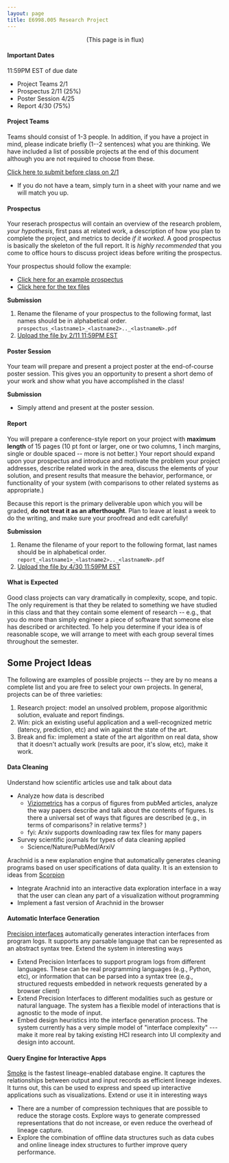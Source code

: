```yaml
---
layout: page
title: E6998.005 Research Project
---
```


<center>(This page is in flux)</center>

#### Important Dates 

11:59PM EST of due date

* Project Teams    2/1 
* Prospectus       2/11    (25%)
* Poster Session   4/25    
* Report          4/30     (75%)

#### Project Teams

Teams should consist of 1-3 people. In addition, if you have a project in mind, please indicate briefly (1--2 sentences) what you are thinking. We have included a list of possible projects at the end of this document although you are not required to choose from these. 

[Click here to submit before class on 2/1](https://goo.gl/forms/j8aXKKtjxH0rzVgx2)

* If you do not have a team, simply turn in a sheet with your name and we will match you up. 

#### Prospectus
Your reserach prospectus will contain an overview of the research problem, _your hypothesis_, first pass at related work, a description of how you plan to complete the project, and metrics to decide _if it worked_.   A good prospectus is basically the skeleton of the full report.  It is _highly recommended_ that you come to office hours to discuss project ideas before writing the prospectus.

Your prospectus should follow the example:

* [Click here for an example prospectus](./files/prospectus/prospectus.pdf)
* [Click here for the tex files](https://github.com/columbiaviz/columbiaviz.github.io/tree/master/files/prospectus)



**Submission**

1. Rename the filename of your prospectus to the following format, last names should be in alphabetical order. `prospectus_<lastname1>_<lastname2>.._<lastnameN>.pdf`
2. [Upload the file by 2/11 11:59PM EST](https://www.dropbox.com/request/Kmymco2V49BS3rSlWfls)



#### Poster Session
Your team will prepare and present a project poster at the end-of-course poster session.   This gives you an opportunity to present a short demo of your work and show what you have accomplished in the class!

**Submission**

* Simply attend and present at the poster session.

#### Report
You will prepare a conference-style report on your project with **maximum length** of 15 pages (10 pt font or larger, one or two columns, 1 inch margins, single or double spaced -- more is not better.) Your report should expand upon your prospectus and introduce and motivate the problem your project addresses, describe related work in the area, discuss the elements of your solution, and present results that measure the behavior, performance, or functionality of your system (with comparisons to other related systems as appropriate.)

Because this report is the primary deliverable upon which you will be graded, **do not treat it as an afterthought**. Plan to leave at least a week to do the writing, and make sure your proofread and edit carefully!

**Submission**

1. Rename the filename of your report to the following format, last names should be in alphabetical order. `report_<lastname1>_<lastname2>.._<lastnameN>.pdf`
2. [Upload the file by 4/30 11:59PM EST](https://www.dropbox.com/request/9zdikb92vHFFPYtaFF0e)

#### What is Expected

Good class projects can vary dramatically in complexity, scope, and topic. The only requirement is that they be related to something we have studied in this class and that they contain some element of research -- e.g., that you do more than simply engineer a piece of software that someone else has described or architected. To help you determine if your idea is of reasonable scope, we will arrange to meet with each group several times throughout the semester.


## Some Project Ideas


The following are examples of possible projects -- they are by no means a complete list and you are free to select your own projects.  In general, projects can be of three varieties:

1. Research project: model an unsolved problem, propose algorithmic solution, evaluate and report findings.
2. Win: pick an existing useful application and a well-recognized metric (latency, prediction, etc) and win against the state of the art.
3. Break and fix: implement a state of the art algorithm on real data, show that it doesn't actually work (results are poor, it's slow, etc), make it work.

#### Data Cleaning

Understand how scientific articles use and talk about data 

* Analyze how data is described
  * [Viziometrics](http://viziometrics.org/api/) has a corpus of figures from pubMed articles, analyze the way papers describe and talk about the contents of figures.  Is there a universal set of ways that figures are described (e.g., in terms of comparisons? in relative terms? )
  * fyi: Arxiv supports downloading raw tex files for many papers
* Survey scientific journals for types of data cleaning applied
  * Science/Nature/PubMed/ArxiV


<!--* **Will it Clean?** Even automatic error _detection_ is notoriously difficult due to the ambiguounotion of what "clean" means.  However in data science applications, the test data for the prediction model provides a crisp notion of "clean" and has been used in BoostClean to perform automatic error detection and cleaning.  BoostClean simply worked for simple static datasets: extend its ideas to streaming datasets where the errors may change over time.-->

Arachnid is a new explanation engine that automatically generates cleaning programs based on user specifications of data quality.  It is an extension to ideas from [Scorpion](https://www.dropbox.com/s/1v6dcb16r840sdo/scorpion-vldb13.pdf?dl=0)  

* Integrate Arachnid into an interactive data exploration interface in a way that the user can clean any part of a visualization without programming
* Implement a fast version of Arachnid in the browser


#### Automatic Interface Generation

[Precision interfaces](https://arxiv.org/abs/1712.00078) automatically generates interaction interfaces from program logs.  It supports any parsable language that can be represented as an abstract syntax tree.  Extend the system in interesting ways 

* Extend Precision Interfaces to support program logs from different languages.  These can be real programming languages (e.g., Python, etc), or information that can be parsed into a syntax tree (e.g., structured requests embedded in network requests generated by a browser client)
* Extend Precision Interfaces to different modalities such as gesture or natural language.  The system has a flexible model of interactions that is agnostic to the mode of input.  
* Embed design heuristics into the interface generation process.  The system currently has a very simple model of "interface complexity" --- make it more real by taking existing HCI research into UI complexity and design into account.


#### Query Engine for Interactive Apps

[Smoke](https://www.dropbox.com/s/6xvg5qkdret60jk/smoke-vldb18-revision.pdf?dl=0) is the fastest lineage-enabled database engine.  It captures the relationships between output and input records as efficient lineage indexes.  It turns out, this can be used to express and speed up interactive applications such as visualizations.  Extend or use it in interesting ways 

* There are a number of compression techniques that are possible to reduce the storage costs.  Explore ways to generate compressed representations that do not increase, or even reduce the overhead of lineage capture.
* Explore the combination of offline data structures such as data cubes and online lineage index structures to further improve query performance.






